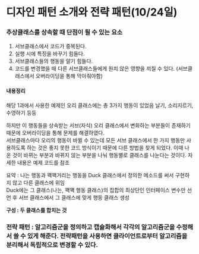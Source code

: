 # 디자인 패턴 소개와 전략 패턴(10/24일)

### 추상클래스를 상속할 때 단점이 될 수 있는 요소
1. 서브클래스에서 코드가 중복된다.
2. 실행 시에 특징을 바꾸기 힘들다.
3. 서브클래스들의 행동을 알기 힘들다.
4. 코드를 변경했을 때 다른 서브클래스들에게 원치 않은 영향을 끼칠 수 있다.
   (서브클래스에서 오버라이딩을 통해 막아줘야함)


#### 내용정리
해당 1과에서 사용한 예제인 오리 클래스에는 총 3가지 행동이 있었음
날기, 소리지르기, 수영하기 등등 <br>

하지만 이 행동들을 상속받는 서브(자식) 오리 클래스에서 변화하는 부분들이 존재하기 때문에
오버라이딩을 통해 문제를 해결하였다.<br>
서브클래스마다 오리의 행동이 바뀔 수 있는데 모든 서브 클래스에서 한 가지 행동만 사용하도록 하는 것은 좋지 못한 코드 방식이기 때문에 다른 방법을 찾게 되었다.
이때 나온 것이 바뀌는 부분과 바뀌지 않는 부분을 나눠 행동별로 클래스를 나눈다는 것이다.
자세한 내용은 예제 코드를 참조

요약 : 나는 행동과 꽥꽥거리는 행동을 Duck 클래스에서 정의한 메소드를 써서 구현하지 않고 다른 클래스에 위임<br>
Duck에는 그 클래스(나는, 꽥꽥 행동 클래스)의 집합의 최상단인 인터페이스 변수만 선언 후 서브 클래스에서 그 클래스에 맞게 행동 클래스 생성<br>


**구성 : 두 클래스를 합치는 것**

### 전략 패턴 : 알고리즘군을 정의하고 캡슐화해서 각각의 알고리즘군을 수정해서 쓸 수 있게 해준다. 전략패턴을 사용하면 클라이언트로부터 알고리즘을 분리해서 독립적으로 변경할 수 있다.